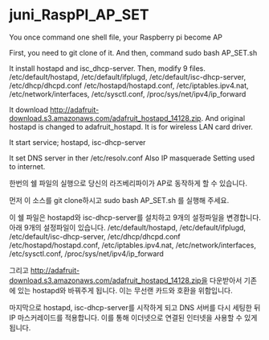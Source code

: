 # juni_RaspPI_AP_SET
You once command one shell file, your Raspberry pi become AP

First, you need to git clone of it.
And then, command 
  sudo bash AP_SET.sh
  
It install hostapd and isc_dhcp-server.
Then, modify 9 files.
/etc/default/hostapd, /etc/default/ifplugd, /etc/default/isc-dhcp-server, /etc/dhcp/dhcpd.conf 
/etc/hostapd/hostapd.conf, /etc/iptables.ipv4.nat, /etc/network/interfaces, /etc/sysctl.conf, /proc/sys/net/ipv4/ip_forward


It download http://adafruit-download.s3.amazonaws.com/adafruit_hostapd_14128.zip.
And original hostapd is changed to adafruit_hostapd. It is for wireless LAN card driver.

It start service; hostapd, isc-dhcp-server

It set DNS server in ther /etc/resolv.conf
Also IP masquerade Setting used to internet.


한번의 쉘 파일의 실행으로 당신의 라즈베리파이가 AP로 동작하게 할 수 있습니다.

먼저 이 소스를 git clone하시고 
	sudo bash AP_SET.sh
를 실행해 주세요.

이 쉘 파일은 hostapd와 isc-dhcp-server를 설치하고
9개의 설정파일을 변경합니다. 아래 9개의 설정파일이 있습니다.
/etc/default/hostapd, /etc/default/ifplugd, /etc/default/isc-dhcp-server, /etc/dhcp/dhcpd.conf 
/etc/hostapd/hostapd.conf, /etc/iptables.ipv4.nat, /etc/network/interfaces, /etc/sysctl.conf, /proc/sys/net/ipv4/ip_forward

그리고 http://adafruit-download.s3.amazonaws.com/adafruit_hostapd_14128.zip을 다운받아서 기존에 있는 hostapd와 바꿔주게 됩니다.  이는 무선랜 카드와 호환을 위함입니다.

마지막으로 hostapd, isc-dhcp-server를 시작하게 되고 
DNS 서버를 다시 세팅한 뒤 IP 마스커레이드를 적용합니다. 
이를 통해 이더넷으로 연결된 인터넷을 사용할 수 있게 됩니다.
